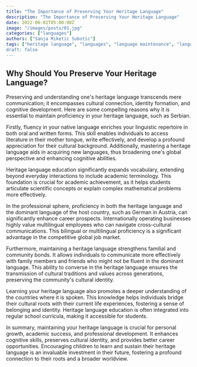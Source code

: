 ```yaml
---
title: "The Importance of Preserving Your Heritage Language"
description: "The Importance of Preserving Your Heritage Language"
date: 2022-06-01T05:00:00Z
image: "/images/posts/01.jpg"
categories: ["languages"]
authors: ["Sanja Miketic Subotic"]
tags: ["heritage language", "languages", "language maintenance", "language shift", "bilingualism]
draft: false
---
```


## Why Should You Preserve Your Heritage Language?

Preserving and understanding one's heritage language transcends mere communication; it encompasses cultural connection, identity formation, and cognitive development. Here are some compelling reasons why it is essential to maintain proficiency in your heritage language, such as Serbian.

Firstly, fluency in your native language enriches your linguistic repertoire in both oral and written forms. This skill enables individuals to access literature in their mother tongue, write effectively, and develop a profound appreciation for their cultural background. Additionally, mastering a heritage language aids in acquiring new languages, thus broadening one's global perspective and enhancing cognitive abilities.

Heritage language education significantly expands vocabulary, extending beyond everyday interactions to include academic terminology. This foundation is crucial for academic achievement, as it helps students articulate scientific concepts or explain complex mathematical problems more effectively.

In the professional sphere, proficiency in both the heritage language and the dominant language of the host country, such as German in Austria, can significantly enhance career prospects. Internationally operating businesses highly value multilingual employees who can navigate cross-cultural communications. This bilingual or multilingual proficiency is a significant advantage in the competitive global job market.

Furthermore, maintaining a heritage language strengthens familial and community bonds. It allows individuals to communicate more effectively with family members and friends who might not be fluent in the dominant language. This ability to converse in the heritage language ensures the transmission of cultural traditions and values across generations, preserving the community's cultural identity.

Learning your heritage language also promotes a deeper understanding of the countries where it is spoken. This knowledge helps individuals bridge their cultural roots with their current life experiences, fostering a sense of belonging and identity. Heritage language education is often integrated into regular school curricula, making it accessible for students.

In summary, maintaining your heritage language is crucial for personal growth, academic success, and professional development. It enhances cognitive skills, preserves cultural identity, and provides better career opportunities. Encouraging children to learn and sustain their heritage language is an invaluable investment in their future, fostering a profound connection to their roots and a broader worldview.
